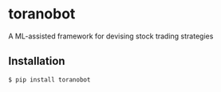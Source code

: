 # toranobot
A ML-assisted framework for devising stock trading strategies

## Installation
```shell
$ pip install toranobot
```
